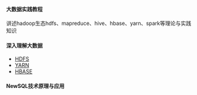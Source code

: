 

#### 大数据实践教程
讲述hadoop生态hdfs、mapreduce、hive、hbase、yarn、spark等理论与实践知识

#### 深入理解大数据
- [HDFS](./hadoop/hdfs.md)
- [YARN](./hadoop/yarn.md)
- [HBASE](./hadoop/hbase.md)
#### NewSQL技术原理与应用

